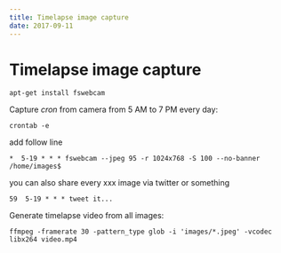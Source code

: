 ```yaml
---
title: Timelapse image capture 
date: 2017-09-11
---
```


# Timelapse image capture

```
apt-get install fswebcam
```

Capture *cron* from camera from 5 AM to 7 PM every day:

```
crontab -e
```

add follow line

```
*  5-19 * * * fswebcam --jpeg 95 -r 1024x768 -S 100 --no-banner /home/images$
```

you can also share every xxx image via twitter or something

```
59  5-19 * * * tweet it...
```

Generate timelapse video from all images:

```
ffmpeg -framerate 30 -pattern_type glob -i 'images/*.jpeg' -vcodec libx264 video.mp4
```
